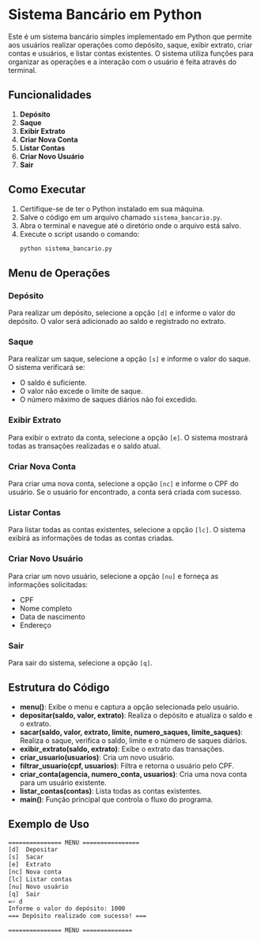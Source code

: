 # Sistema Bancário em Python

Este é um sistema bancário simples implementado em Python que permite aos usuários realizar operações como depósito, saque, exibir extrato, criar contas e usuários, e listar contas existentes. O sistema utiliza funções para organizar as operações e a interação com o usuário é feita através do terminal.

## Funcionalidades

1. **Depósito**
2. **Saque**
3. **Exibir Extrato**
4. **Criar Nova Conta**
5. **Listar Contas**
6. **Criar Novo Usuário**
7. **Sair**

## Como Executar

1. Certifique-se de ter o Python instalado em sua máquina.
2. Salve o código em um arquivo chamado `sistema_bancario.py`.
3. Abra o terminal e navegue até o diretório onde o arquivo está salvo.
4. Execute o script usando o comando:
    ```sh
    python sistema_bancario.py
    ```

## Menu de Operações

### Depósito

Para realizar um depósito, selecione a opção `[d]` e informe o valor do depósito. O valor será adicionado ao saldo e registrado no extrato.

### Saque

Para realizar um saque, selecione a opção `[s]` e informe o valor do saque. O sistema verificará se:
- O saldo é suficiente.
- O valor não excede o limite de saque.
- O número máximo de saques diários não foi excedido.

### Exibir Extrato

Para exibir o extrato da conta, selecione a opção `[e]`. O sistema mostrará todas as transações realizadas e o saldo atual.

### Criar Nova Conta

Para criar uma nova conta, selecione a opção `[nc]` e informe o CPF do usuário. Se o usuário for encontrado, a conta será criada com sucesso.

### Listar Contas

Para listar todas as contas existentes, selecione a opção `[lc]`. O sistema exibirá as informações de todas as contas criadas.

### Criar Novo Usuário

Para criar um novo usuário, selecione a opção `[nu]` e forneça as informações solicitadas:
- CPF
- Nome completo
- Data de nascimento
- Endereço

### Sair

Para sair do sistema, selecione a opção `[q]`.

## Estrutura do Código

- **menu()**: Exibe o menu e captura a opção selecionada pelo usuário.
- **depositar(saldo, valor, extrato)**: Realiza o depósito e atualiza o saldo e o extrato.
- **sacar(saldo, valor, extrato, limite, numero_saques, limite_saques)**: Realiza o saque, verifica o saldo, limite e o número de saques diários.
- **exibir_extrato(saldo, extrato)**: Exibe o extrato das transações.
- **criar_usuario(usuarios)**: Cria um novo usuário.
- **filtrar_usuario(cpf, usuarios)**: Filtra e retorna o usuário pelo CPF.
- **criar_conta(agencia, numero_conta, usuarios)**: Cria uma nova conta para um usuário existente.
- **listar_contas(contas)**: Lista todas as contas existentes.
- **main()**: Função principal que controla o fluxo do programa.

## Exemplo de Uso

```sh
=============== MENU ================
[d]  Depositar
[s]  Sacar
[e]  Extrato
[nc] Nova conta
[lc] Listar contas
[nu] Novo usuário
[q]  Sair
=> d
Informe o valor do depósito: 1000
=== Depósito realizado com sucesso! ===

=============== MENU ==============
